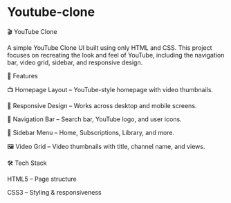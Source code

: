 # Youtube-clone
🎬 YouTube Clone

A simple YouTube Clone UI built using only HTML and CSS. This project focuses on recreating the look and feel of YouTube, including the navigation bar, video grid, sidebar, and responsive design.

🚀 Features

📺 Homepage Layout – YouTube-style homepage with video thumbnails.

🎨 Responsive Design – Works across desktop and mobile screens.

🔎 Navigation Bar – Search bar, YouTube logo, and user icons.

📂 Sidebar Menu – Home, Subscriptions, Library, and more.

🖼️ Video Grid – Video thumbnails with title, channel name, and views.

🛠️ Tech Stack

HTML5 – Page structure

CSS3 – Styling & responsiveness
